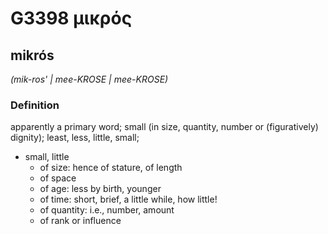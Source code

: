 # G3398 μικρός

## mikrós

_(mik-ros' | mee-KROSE | mee-KROSE)_

### Definition

apparently a primary word; small (in size, quantity, number or (figuratively) dignity); least, less, little, small; 

- small, little
  - of size: hence of stature, of length
  - of space
  - of age: less by birth, younger
  - of time: short, brief, a little while, how little!
  - of quantity: i.e., number, amount
  - of rank or influence
